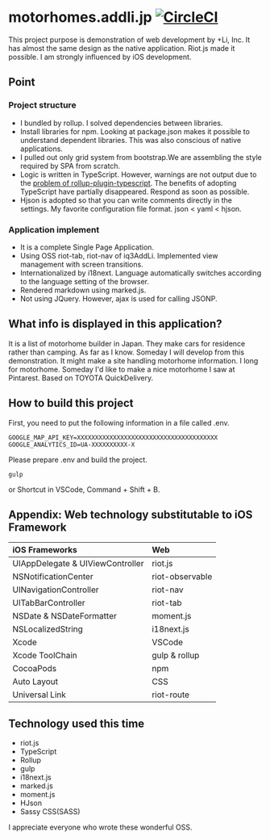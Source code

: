 # motorhomes.addli.jp  [![CircleCI](https://circleci.com/gh/addli/motorhomes.addli.jp.svg?style=shield)](https://circleci.com/gh/addli/motorhomes.addli.jp)
This project purpose is demonstration of web development by +Li, Inc.
It has almost the same design as the native application.
Riot.js made it possible.
I am strongly influenced by iOS development.

## Point

### Project structure
* I bundled by rollup. I solved dependencies between libraries.
* Install libraries for npm. Looking at package.json makes it possible to understand dependent libraries. This was also conscious of native applications.
* I pulled out only grid system from bootstrap.We are assembling the style required by SPA from scratch.
* Logic is written in TypeScript.
  However, warnings are not output due to the [problem of rollup-plugin-typescript](https://github.com/rollup/rollup-plugin-typescript/issues/43). The benefits of adopting TypeScript have partially disappeared. Respond as soon as possible.
* Hjson is adopted so that you can write comments directly in the settings. My favorite configuration file format. json < yaml < hjson.

### Application implement
* It is a complete Single Page Application.
* Using OSS riot-tab, riot-nav of iq3AddLi. Implemented view management with screen transitions.
* Internationalized by i18next. Language automatically switches according to the language setting of the browser.
* Rendered markdown using marked.js.
* Not using JQuery. However, ajax is used for calling JSONP.

## What info is displayed in this application?
It is a list of motorhome builder in Japan. They make cars for residence rather than camping. As far as I know.
Someday I will develop from this demonstration. It might make a site handling motorhome information.
I long for motorhome.
Someday I'd like to make a nice motorhome I saw at Pintarest. Based on TOYOTA QuickDelivery.

## How to build this project

First, you need to put the following information in a file called .env.
```
GOOGLE_MAP_API_KEY=XXXXXXXXXXXXXXXXXXXXXXXXXXXXXXXXXXXXXXX
GOOGLE_ANALYTICS_ID=UA-XXXXXXXXXX-X
```

Please prepare .env and build the project.

```
gulp
```
or Shortcut in VSCode, Command + Shift + B.

## Appendix: Web technology substitutable to iOS Framework

iOS Frameworks| Web
:---|:--- 
UIAppDelegate & UIViewController | riot.js
NSNotificationCenter | riot-observable
UINavigationController | riot-nav
UITabBarController | riot-tab
NSDate & NSDateFormatter | moment.js
NSLocalizedString | i18next.js
Xcode | VSCode
Xcode ToolChain | gulp & rollup
CocoaPods | npm
Auto Layout | CSS
Universal Link | riot-route

## Technology used this time
* riot.js
* TypeScript
* Rollup
* gulp
* i18next.js
* marked.js
* moment.js
* HJson
* Sassy CSS(SASS)

I appreciate everyone who wrote these wonderful OSS.